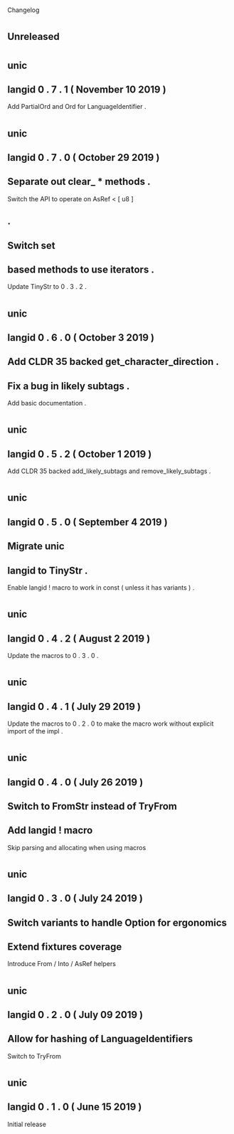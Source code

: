 #
Changelog
#
#
Unreleased
-
#
#
unic
-
langid
0
.
7
.
1
(
November
10
2019
)
-
Add
PartialOrd
and
Ord
for
LanguageIdentifier
.
#
#
unic
-
langid
0
.
7
.
0
(
October
29
2019
)
-
Separate
out
clear_
*
methods
.
-
Switch
the
API
to
operate
on
AsRef
<
[
u8
]
>
.
-
Switch
set
-
based
methods
to
use
iterators
.
-
Update
TinyStr
to
0
.
3
.
2
.
#
#
unic
-
langid
0
.
6
.
0
(
October
3
2019
)
-
Add
CLDR
35
backed
get_character_direction
.
-
Fix
a
bug
in
likely
subtags
.
-
Add
basic
documentation
.
#
#
unic
-
langid
0
.
5
.
2
(
October
1
2019
)
-
Add
CLDR
35
backed
add_likely_subtags
and
remove_likely_subtags
.
#
#
unic
-
langid
0
.
5
.
0
(
September
4
2019
)
-
Migrate
unic
-
langid
to
TinyStr
.
-
Enable
langid
!
macro
to
work
in
const
(
unless
it
has
variants
)
.
#
#
unic
-
langid
0
.
4
.
2
(
August
2
2019
)
-
Update
the
macros
to
0
.
3
.
0
.
#
#
unic
-
langid
0
.
4
.
1
(
July
29
2019
)
-
Update
the
macros
to
0
.
2
.
0
to
make
the
macro
work
without
explicit
import
of
the
impl
.
#
#
unic
-
langid
0
.
4
.
0
(
July
26
2019
)
-
Switch
to
FromStr
instead
of
TryFrom
-
Add
langid
!
macro
-
Skip
parsing
and
allocating
when
using
macros
#
#
unic
-
langid
0
.
3
.
0
(
July
24
2019
)
-
Switch
variants
to
handle
Option
for
ergonomics
-
Extend
fixtures
coverage
-
Introduce
From
/
Into
/
AsRef
helpers
#
#
unic
-
langid
0
.
2
.
0
(
July
09
2019
)
-
Allow
for
hashing
of
LanguageIdentifiers
-
Switch
to
TryFrom
#
#
unic
-
langid
0
.
1
.
0
(
June
15
2019
)
-
Initial
release
